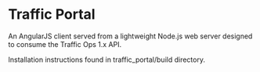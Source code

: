 # Traffic Portal

An AngularJS client served from a lightweight Node.js web server designed to consume the Traffic Ops 1.x API.

Installation instructions found in traffic_portal/build directory.